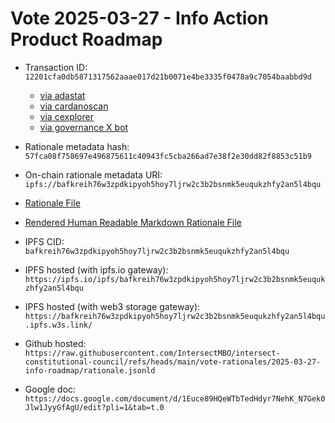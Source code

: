 
# Vote 2025-03-27 - Info Action Product Roadmap

- Transaction ID: `12201cfa0db5871317562aaae017d21b0071e4be3335f0478a9c7054baabbd9d`
  - [via adastat](https://adastat.net/transactions/12201cfa0db5871317562aaae017d21b0071e4be3335f0478a9c7054baabbd9d)
  - [via cardanoscan](https://cardanoscan.io/vote/12201cfa0db5871317562aaae017d21b0071e4be3335f0478a9c7054baabbd9d)
  - [via cexplorer](https://cexplorer.io/tx/12201cfa0db5871317562aaae017d21b0071e4be3335f0478a9c7054baabbd9d/governance#data)
  - [via governance X bot](https://x.com/GovActions/status/1905685564512247992)

- Rationale metadata hash: `57fca08f758697e496875611c40943fc5cba266ad7e38f2e30dd82f8853c51b9`
- On-chain rationale metadata URI: `ipfs://bafkreih76w3zpdkipyoh5hoy7ljrw2c3b2bsnmk5euqukzhfy2an5l4bqu`

- [Rationale File](./rationale.jsonld)
- [Rendered Human Readable Markdown Rationale File](./rationale.jsonld.md)

- IPFS CID: `bafkreih76w3zpdkipyoh5hoy7ljrw2c3b2bsnmk5euqukzhfy2an5l4bqu`
- IPFS hosted (with ipfs.io gateway): `https://ipfs.io/ipfs/bafkreih76w3zpdkipyoh5hoy7ljrw2c3b2bsnmk5euqukzhfy2an5l4bqu`
- IPFS hosted (with web3 storage gateway): `https://bafkreih76w3zpdkipyoh5hoy7ljrw2c3b2bsnmk5euqukzhfy2an5l4bqu.ipfs.w3s.link/`

- Github hosted: `https://raw.githubusercontent.com/IntersectMBO/intersect-constitutional-council/refs/heads/main/vote-rationales/2025-03-27-info-roadmap/rationale.jsonld`
- Google doc: `https://docs.google.com/document/d/1Euce89HQeWTbTedHdyr7NehK_N7Gek0Jlw1JyyGfAgU/edit?pli=1&tab=t.0`
